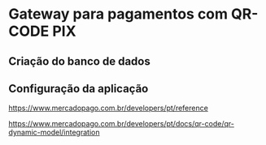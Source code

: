 # Gateway para pagamentos com QR-CODE PIX

## Criação do banco de dados

## Configuração da aplicação

https://www.mercadopago.com.br/developers/pt/reference

https://www.mercadopago.com.br/developers/pt/docs/qr-code/qr-dynamic-model/integration